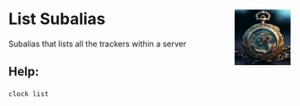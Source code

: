 <h1>List Subalias<img align="right" src="../../Data/main.png" width="100px"></h1>

Subalias that lists all the trackers within a server

## Help:
`clock list`